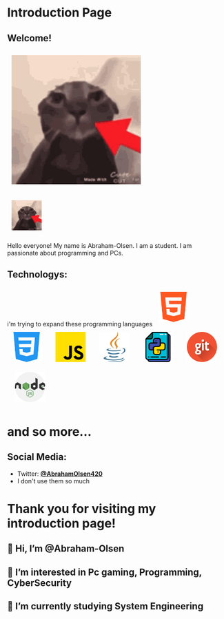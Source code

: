 # Introduction Page

## Welcome!


<img width="300px" 
    height="300px" 
    style="margin: 10px"
    src="assets/thiscat.gif"> &nbsp;

<img width="70px" 
    height="70px" 
    style="margin: 10px"
    src="assets/thiscat.gif"> &nbsp;
    
    
Hello everyone! My name is Abraham-Olsen. I am a student. I am passionate about programming and PCs.


## Technologys:
i'm trying to expand these programming languages
<img width="70px" 
    height="70px" 
    style="margin: 10px"
    src="assets/html-5.png"> &nbsp;
<img width="70px" 
    height="70px" 
    style="margin: 10px"
    src="assets/css-3.png"> &nbsp;
 <img width="70px" 
    height="70px" 
    style="margin: 10px"
    src="assets/js.png"> &nbsp;
 <img width="70px" 
    height="70px" 
    style="margin: 10px"
    src="assets/java.png"> &nbsp;
  <img width="70px" 
    height="70px" 
    style="margin: 10px"
    src="assets/python.png"> &nbsp;
 <img width="70px" 
    height="70px" 
    style="margin: 10px"
    src="assets/git.png"> &nbsp;
  <img width="70px" 
    height="70px" 
    style="margin: 10px"
    src="assets/nodejs.png"> &nbsp;
    
# and so more...

## Social Media:
- Twitter: [**@AbrahamOlsen420**](https://twitter.com/AbrahamOlsen420)
- I don't use them so much



# Thank you for visiting my introduction page!



## 👋 Hi, I’m @Abraham-Olsen
## 👀 I’m interested in Pc gaming, Programming, CyberSecurity 
## 🌱 I’m currently studying System Engineering


<!---
Abraham-Olsen/Abraham-Olsen is a ✨ special ✨ repository because its `README.md` (this file) appears on your GitHub profile.
You can click the Preview link to take a look at your changes.
--->
